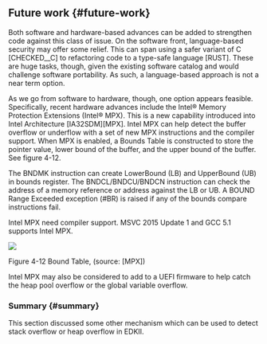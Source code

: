 ## Future work {#future-work}

Both software and hardware-based advances can be added to strengthen code against this class of issue. On the software front, language-based security may offer some relief. This can span using a safer variant of C [CHECKED__C] to refactoring code to a type-safe language [RUST]. These are huge tasks, though, given the existing software catalog and would challenge software portability. As such, a language-based approach is not a near term option.

As we go from software to hardware, though, one option appears feasible. Specifically, recent hardware advances include the Intel® Memory Protection Extensions (Intel® MPX). This is a new capability introduced into Intel Architecture [IA32SDM][MPX]. Intel MPX can help detect the buffer overflow or underflow with a set of new MPX instructions and the compiler support. When MPX is enabled, a Bounds Table is constructed to store the pointer value, lower bound of the buffer, and the upper bound of the buffer. See figure 4-12.

The BNDMK instruction can create LowerBound (LB) and UpperBound (UB) in bounds register. The BNDCL/BNDCU/BNDCN instruction can check the address of a memory reference or address against the LB or UB. A BOUND Range Exceeded exception (#BR) is raised if any of the bounds compare instructions fail.

Intel MPX need compiler support. MSVC 2015 Update 1 and GCC 5.1 supports Intel MPX.

![](Mydir/media/image27.png)

Figure 4-12 Bound Table, (source: [MPX])

Intel MPX may also be considered to add to a UEFI firmware to help catch the heap pool overflow or the global variable overflow.

### Summary {#summary}

This section discussed some other mechanism which can be used to detect stack overflow or heap overflow in EDKII.